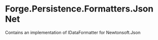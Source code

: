 # Forge.Persistence.Formatters.JsonNet
Contains an implementation of IDataFormatter for Newtonsoft.Json
